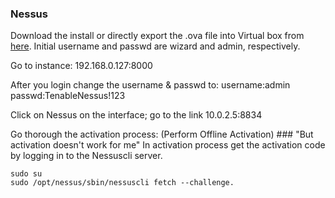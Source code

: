 ### Nessus
Download the install or directly export the .ova file into Virtual box from [here](https://www.tenable.com/downloads/tenable-appliance?loginAttempted=true#tenablecore-nessus). 
Initial username and passwd are wizard and admin, respectively.

Go to instance: 192.168.0.127:8000

After you login change the username & passwd to:
username:admin passwd:TenableNessus!123

Click on Nessus on the interface; go to the link 10.0.2.5:8834

Go thorough the activation process: (Perform Offline Activation) ### "But activation doesn't work for me"
  In activation process get the activation code by logging in to the Nessuscli server.
  ```
  sudo su
  sudo /opt/nessus/sbin/nessuscli fetch --challenge.
  ```
